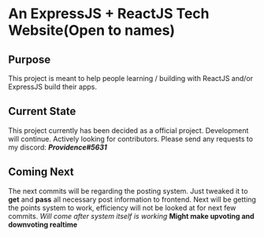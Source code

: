 # An ExpressJS + ReactJS Tech Website(Open to names)

## Purpose
This project is meant to help people learning / building with ReactJS and/or ExpressJS build their apps.

## Current State
This project currently has been decided as a official project. Development will continue. Actively looking for contributors. Please send any requests to my discord: ***Providence#5631***

## Coming Next
The next commits will be regarding the posting system. Just tweaked it to **get** and **pass** all necessary post information to frontend. Next will be getting the points system to work, efficiency will not be looked at for next few commits. *Will come after system itself is working* **Might make upvoting and downvoting realtime**

